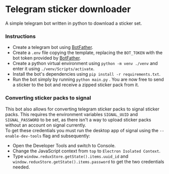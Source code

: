 # Telegram sticker downloader
A simple telegram bot written in python to download a sticker set.
### Instructions
- Create a telegram bot using [BotFather](https://t.me/BotFather).
- Create a `.env` file copying the template, replacing the `BOT_TOKEN` with the bot token provided by [BotFather](https://t.me/BotFather).
- Create a python virtual environment using `python -m venv ./venv` and enter it using `./venv/Scripts/activate`.
- Install the bot's dependencies using `pip install -r requirements.txt`.
- Run the bot simply by running `python main.py`  .
You are now free to send a sticker to the bot and receive a zipped sticker pack from it.
### Converting sticker packs to signal
This bot also allows for converting telegram sticker packs to signal sticker packs. This requires the environment variables `SIGNAL_UUID` and `SIGNAL_PASSWORD` to be set, as there isn't a way to upload sticker packs without an account on signal currently.  
To get these credentials you must run the desktop app of signal using the `--enable-dev-tools` flag and subsequently:
- Open the Developer Tools and switch to Console.
- Change the JavaScript context from `top` to `Electron Isolated Context`.
- Type `window.reduxStore.getState().items.uuid_id` and `window.reduxStore.getState().items.password` to get the two credentials needed.
